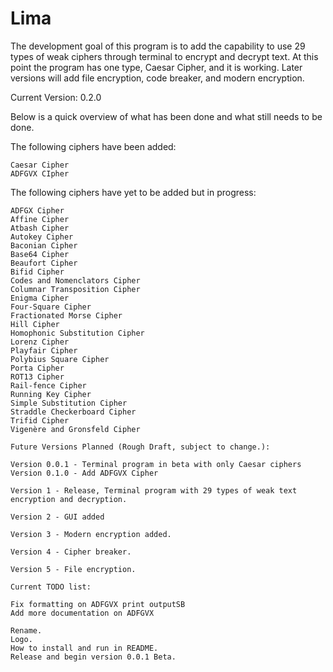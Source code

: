 # Lima

The development goal of this program is to add the capability to use 29 types of weak ciphers through terminal to encrypt and decrypt text. At this point the program has one type, Caesar Cipher, and it is working. Later versions will add file encryption, code breaker, and modern encryption.

Current Version: 0.2.0

Below is a quick overview of what has been done and what still needs to be done.

The following ciphers have been added:

    Caesar Cipher
    ADFGVX CIpher

The following ciphers have yet to be added but in progress:

    ADFGX Cipher
    Affine Cipher
    Atbash Cipher
    Autokey Cipher
    Baconian Cipher
    Base64 Cipher
    Beaufort Cipher
    Bifid Cipher
    Codes and Nomenclators Cipher
    Columnar Transposition Cipher
    Enigma Cipher
    Four-Square Cipher
    Fractionated Morse Cipher
    Hill Cipher
    Homophonic Substitution Cipher
    Lorenz Cipher
    Playfair Cipher
    Polybius Square Cipher
    Porta Cipher
    ROT13 Cipher
    Rail-fence Cipher
    Running Key Cipher
    Simple Substitution Cipher
    Straddle Checkerboard Cipher
    Trifid Cipher
    Vigenère and Gronsfeld Cipher

    Future Versions Planned (Rough Draft, subject to change.):

    Version 0.0.1 - Terminal program in beta with only Caesar ciphers
    Version 0.1.0 - Add ADFGVX Cipher

    Version 1 - Release, Terminal program with 29 types of weak text encryption and decryption.

    Version 2 - GUI added

    Version 3 - Modern encryption added.

    Version 4 - Cipher breaker.

    Version 5 - File encryption.

    Current TODO list:

    Fix formatting on ADFGVX print outputSB
    Add more documentation on ADFGVX

    Rename.
    Logo.
    How to install and run in README.
    Release and begin version 0.0.1 Beta.
